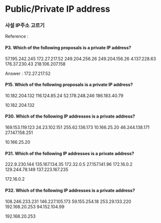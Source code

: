 # Public/Private IP address

### 사설 IP주소 고르기
Reference : 

#### P3. Which of the following proposals is a private IP address?
57.195.242.245
172.27.217.52
249.204.256.26
249.204.156.26
4.137.228.63
176.37.230.43
218.106.207.158

Answer : 172.27.217.52

#### P15. Which of the following proposals is a private IP address?
10.182.204.132
116.124.85.24
52.178.248.246
186.183.40.79

10.182.204.132

#### P30. Which of the following IP addresses is a private address?
169.153.119.123
24.23.102.151
255.62.136.173
10.166.25.20
46.244.138.171
27.147.158.251


10.166.25.20

#### P31. Which of the following IP addresses is a private address?
222.9.230.144
135.167.134.35
172.32.0.5
27.157.141.96
172.16.0.2
129.244.78.149
137.223.167.235


172.16.0.2

#### P32. Which of the following IP addresses is a private address?
108.246.233.231
146.227.105.173
59.155.254.18
253.29.133.220
192.168.20.253
94.152.104.99


192.168.20.253

